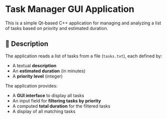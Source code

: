 # Task Manager GUI Application

This is a simple Qt-based C++ application for managing and analyzing a list of tasks based on priority and estimated duration.

## 🧠 Description

The application reads a list of tasks from a file (`tasks.txt`), each defined by:
- A textual **description**
- An **estimated duration** (in minutes)
- A **priority level** (integer)

The application provides:
- A **GUI interface** to display all tasks
- An input field for **filtering tasks by priority**
- A computed **total duration** for the filtered tasks
- A display of all matching tasks
